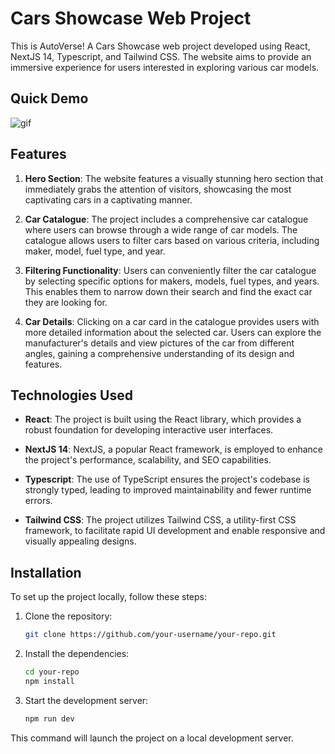 # Cars Showcase Web Project

This is AutoVerse! A Cars Showcase web project developed using React, NextJS 14, Typescript, and Tailwind CSS. The website aims to provide an immersive experience for users interested in exploring various car models.

## Quick Demo

![gif](https://github.com/AndriySt92/nextjs_cars_showcase/assets/62464039/49425bba-bcc0-4d89-a5e1-0d60d78f0db7)

## Features

1. **Hero Section**: The website features a visually stunning hero section that immediately grabs the attention of visitors, showcasing the most captivating cars in a captivating manner.

2. **Car Catalogue**: The project includes a comprehensive car catalogue where users can browse through a wide range of car models. The catalogue allows users to filter cars based on various criteria, including maker, model, fuel type, and year.

3. **Filtering Functionality**: Users can conveniently filter the car catalogue by selecting specific options for makers, models, fuel types, and years. This enables them to narrow down their search and find the exact car they are looking for.

4. **Car Details**: Clicking on a car card in the catalogue provides users with more detailed information about the selected car. Users can explore the manufacturer's details and view pictures of the car from different angles, gaining a comprehensive understanding of its design and features.

## Technologies Used

- **React**: The project is built using the React library, which provides a robust foundation for developing interactive user interfaces.

- **NextJS 14**: NextJS, a popular React framework, is employed to enhance the project's performance, scalability, and SEO capabilities.

- **Typescript**: The use of TypeScript ensures the project's codebase is strongly typed, leading to improved maintainability and fewer runtime errors.

- **Tailwind CSS**: The project utilizes Tailwind CSS, a utility-first CSS framework, to facilitate rapid UI development and enable responsive and visually appealing designs.

## Installation

To set up the project locally, follow these steps:

1. Clone the repository:

   ```bash
   git clone https://github.com/your-username/your-repo.git

2. Install the dependencies:

   ```bash 
   cd your-repo
   npm install

3. Start the development server:
    ```bash
   npm run dev
   
This command will launch the project on a local development server.
